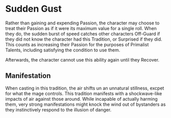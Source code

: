 # Sudden Gust
Rather than gaining and expending Passion, the character may choose to treat their Passion as if it were its maximum value for a single roll. When they do, the sudden burst of speed catches other characters Off-Guard if they did not know the character had this Tradition, or Surprised if they did. This counts as increasing their Passion for the purposes of Primalist Talents, including satisfying the condition to use them.

Afterwards, the character cannot use this ability again until they Recover.

## Manifestation
When casting in this tradition, the air shifts un an unnatural stillness, excpet for what the mage controls. This tradition manifests with a shockwave-like impacts of air against those around. While incapable of actually harming them, very strong manifestations might knock the wind out of bystanders as they instinctively respond to the illusion of danger.